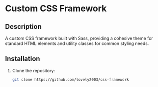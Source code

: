 # Custom CSS Framework

## Description
A custom CSS framework built with Sass, providing a cohesive theme for standard HTML elements and utility classes for common styling needs.

## Installation
1. Clone the repository:
   ```bash
   git clone https://github.com/lovely2003/css-framework